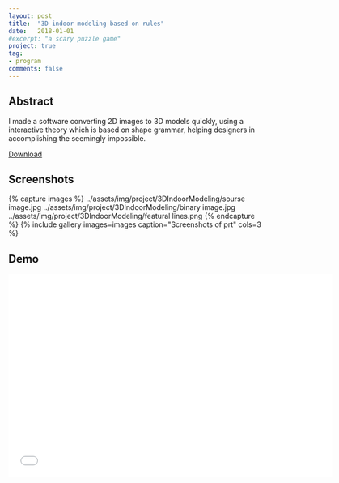 ```yaml
---
layout: post
title:  "3D indoor modeling based on rules"
date:   2018-01-01
#excerpt: "a scary puzzle game"
project: true
tag:
- program
comments: false
---
```

 
## Abstract
I made a software converting 2D images to 3D models quickly, using a interactive theory which is based on shape grammar, helping designers in accomplishing the seemingly impossible.
     
<div markdown="0"><a href="https://drive.google.com/open?id=1-wouCPhG4Cg7ILr3ugaK3xj40YSwT_oO" class="btn btn-info">Download</a></div>

## Screenshots

{% capture images %}
    ../assets/img/project/3DIndoorModeling/sourse image.jpg
    ../assets/img/project/3DIndoorModeling/binary image.jpg
    ../assets/img/project/3DIndoorModeling/featural lines.png
{% endcapture %}
{% include gallery images=images caption="Screenshots of prt" cols=3 %}

## Demo
<iframe width="640" height="400" src="../assets/img/project/3DIndoorModeling/video.mp4" frameborder="0"> </iframe>
